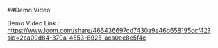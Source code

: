 ##Demo Video


Demo Video Link : https://www.loom.com/share/466436697cd7430a9e46b658195ccf42?sid=2ca09d84-370a-4553-8925-aca0ee8e5f4e